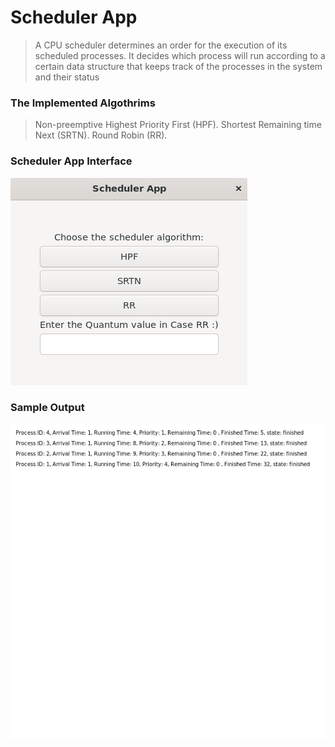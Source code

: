# **Scheduler App**
> A CPU scheduler determines an order for the execution of its scheduled processes. It decides which process will run according to a certain data structure that keeps track of the processes in the system and their status
### The Implemented Algothrims
> Non-preemptive Highest Priority First (HPF).
>  Shortest Remaining time Next (SRTN).
>   Round Robin (RR).
### Scheduler App Interface
![Image Alt text](images/SchedulerApp.png)

### Sample Output
![Image Alt text](images/output.png)